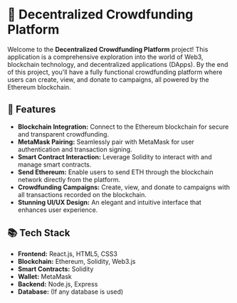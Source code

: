 # 🚀 Decentralized Crowdfunding Platform

Welcome to the **Decentralized Crowdfunding Platform** project! This application is a comprehensive exploration into the world of Web3, blockchain technology, and decentralized applications (DApps). By the end of this project, you'll have a fully functional crowdfunding platform where users can create, view, and donate to campaigns, all powered by the Ethereum blockchain.

## 🌟 Features

- **Blockchain Integration:** Connect to the Ethereum blockchain for secure and transparent crowdfunding.
- **MetaMask Pairing:** Seamlessly pair with MetaMask for user authentication and transaction signing.
- **Smart Contract Interaction:** Leverage Solidity to interact with and manage smart contracts.
- **Send Ethereum:** Enable users to send ETH through the blockchain network directly from the platform.
- **Crowdfunding Campaigns:** Create, view, and donate to campaigns with all transactions recorded on the blockchain.
- **Stunning UI/UX Design:** An elegant and intuitive interface that enhances user experience.

## 📚 Tech Stack

- **Frontend:** React.js, HTML5, CSS3
- **Blockchain:** Ethereum, Solidity, Web3.js
- **Smart Contracts:** Solidity
- **Wallet:** MetaMask
- **Backend:** Node.js, Express
- **Database:** (If any database is used)
